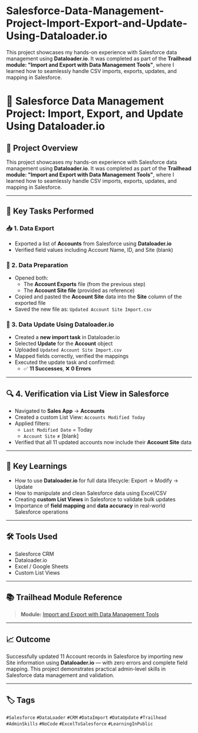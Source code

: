 # Salesforce-Data-Management-Project-Import-Export-and-Update-Using-Dataloader.io
This project showcases my hands-on experience with Salesforce data management using **Dataloader.io**. It was completed as part of the **Trailhead module: "Import and Export with Data Management Tools"**, where I learned how to seamlessly handle CSV imports, exports, updates, and mapping in Salesforce.

# 🔄 Salesforce Data Management Project: Import, Export, and Update Using Dataloader.io

## 📌 Project Overview

This project showcases my hands-on experience with Salesforce data management using **Dataloader.io**. It was completed as part of the **Trailhead module: "Import and Export with Data Management Tools"**, where I learned how to seamlessly handle CSV imports, exports, updates, and mapping in Salesforce.

---

## 🚀 Key Tasks Performed

### 📥 1. **Data Export**
- Exported a list of **Accounts** from Salesforce using **Dataloader.io**
- Verified field values including Account Name, ID, and Site (blank)

### 📄 2. **Data Preparation**
- Opened both:
  - The **Account Exports** file (from the previous step)
  - The **Account Site file** (provided as reference)
- Copied and pasted the **Account Site** data into the **Site** column of the exported file
- Saved the new file as: `Updated Account Site Import.csv`

### 🔄 3. **Data Update Using Dataloader.io**
- Created a **new import task** in Dataloader.io
- Selected **Update** for the **Account** object
- Uploaded `Updated Account Site Import.csv`
- Mapped fields correctly, verified the mappings
- Executed the update task and confirmed:
  - ✅ **11 Successes**, ❌ **0 Errors**

---

## 🔍 4. **Verification via List View in Salesforce**
- Navigated to **Sales App** → **Accounts**
- Created a custom List View: `Accounts Modified Today`
- Applied filters:
  - `Last Modified Date` = Today
  - `Account Site` ≠ [blank]
- Verified that all 11 updated accounts now include their **Account Site** data

---

## 🧠 Key Learnings

- How to use **Dataloader.io** for full data lifecycle: Export → Modify → Update
- How to manipulate and clean Salesforce data using Excel/CSV
- Creating **custom List Views** in Salesforce to validate bulk updates
- Importance of **field mapping** and **data accuracy** in real-world Salesforce operations

---

## 🛠 Tools Used

- Salesforce CRM
- Dataloader.io
- Excel / Google Sheets
- Custom List Views

---

## 📚 Trailhead Module Reference

> **Module:** [Import and Export with Data Management Tools](https://trailhead.salesforce.com/)

---

## 📈 Outcome

Successfully updated 11 Account records in Salesforce by importing new Site information using **Dataloader.io** — with zero errors and complete field mapping. This project demonstrates practical admin-level skills in Salesforce data management and validation.

---

## 🏷 Tags

`#Salesforce` `#DataLoader` `#CRM` `#DataImport` `#DataUpdate` `#Trailhead` `#AdminSkills` `#NoCode` `#ExcelToSalesforce` `#LearningInPublic`

